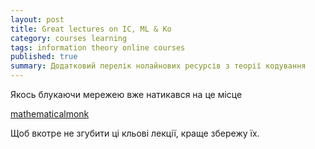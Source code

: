 ```yaml
---
layout: post
title: Great lectures on IC, ML & Ko
category: courses learning
tags: information theory online courses
published: true
summary: Додатковий перелік нолайнових ресурсів з теорії кодування
---
```


Якось блукаючи мережею вже натикався на це місце 

[mathematicalmonk](http://www.youtube.com/user/mathematicalmonk/videos?view=1)

Щоб вкотре не згубити ці кльові лекції, краще збережу їх.


